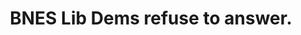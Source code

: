---
title: BNES Lib Dems refuse to answer.
tags: 
 - buses
 - banes
 - social_media
summary: "BNES Lib Dems alone decide which Council buses to keep or cut. Labour asked how they decided. How many use the cut buses? How much CO2 will the cuts save or add each year to 2030? How many school kids lose their rides? How many elderly will need social services? How many disabled passengers are affected? Who was consulted & when?"
post_asset: 332270491_752474043139989_7741582755805903788_n.jpg
---
